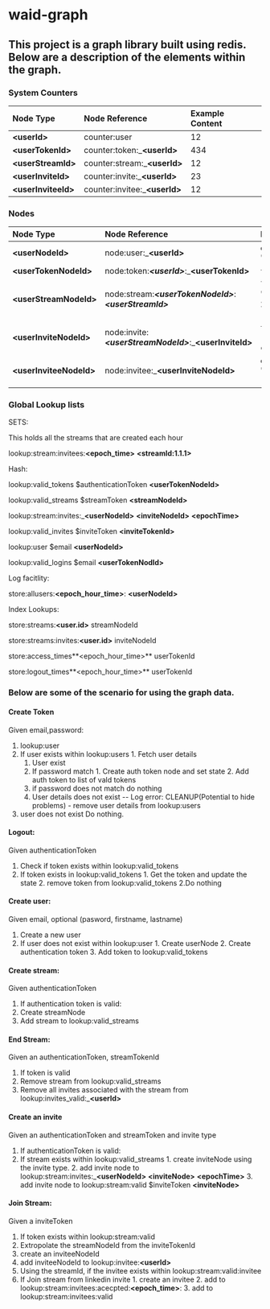 # waid-graph

## This project is a graph library built using redis. Below are a description of the elements within the graph.

### System Counters
 
 
|Node Type| Node Reference| Example Content|
|:---------------|:-------------|:------------------|
|**\<userId\>**|counter:user|12|
|**\<userTokenId\>**|counter:token:_**\<userId\>**| 434
|**\<userStreamId\>**|counter:stream:_**\<userId\>**|12|
|**\<userInviteId\>**|counter:invite:_**\<userId\>**|23|
|**\<userInviteeId\>**|counter:invitee:_**\<userId\>**|12|

 
### Nodes

|Node Type|Node Reference| Example Content|
|:--------|:--------|:------------------|
|**\<userNodeId\>**|node:user:_**\<userId\>**|`email` k@email.com `password` "password"|
|**\<userTokenNodeId\>**|node:token:_**\<userId\>**_:_**\<userTokenId\>**|  `token` "token_for_1" `state` "valid" |
|**\<userStreamNodeId\>**|node:stream:_**\<userTokenNodeId\>**_:_**\<userStreamId\>**_|`loc` "germany" `streamToken` "streamToken" `creationDate` 20150531 `playList` #count `type` [ethemeral\|persist]|
|**\<userInviteNodeId\>**|node:invite:_**\<userStreamNodeId\>**_:_**\<userInviteId\>**|`token` "inviteToken" `type` "[email\|linkedin\|facebook\|twitter]" `creationDay` "20150835"|
|**\<userInviteeNodeId\>**|node:invitee:_**\<userInviteNodeId\>**|`email` "k@a.com" `creationDate` "20150580" `type` "[email\|linkedin\|facebook\|twitter]"|


### Global Lookup lists

SETS:

This holds all the streams that are created each hour

lookup:stream:invitees:**\<epoch_time\>** **\<streamId:1.1.1\>**

Hash:  

lookup:valid_tokens $authenticationToken **\<userTokenNodeId\>**

lookup:valid_streams $streamToken **\<streamNodeId\>**

lookup:stream:invites:_**\<userNodeId\>** **\<inviteNodeId\>** **\<epochTime\>**

lookup:valid_invites $inviteToken **\<inviteTokenId\>**

lookup:user $email **\<userNodeId\>**

lookup:valid_logins $email **\<userTokenNodId\>**

Log facitlity:


store:allusers:**\<epoch_hour_time\>**: **\<userNodeId\>**

Index Lookups:

store:streams:**\<user.id\>** streamNodeId

store:streams:invites:**\<user.id\>** inviteNodeId

store:access_times**\<epoch_hour_time\>** userTokenId

store:logout_times**\<epoch_hour_time\>** userTokenId

### Below are some of the scenario for using the graph data.

#### Create Token
Given email,password:

1. lookup:user
  1. If user exists within lookup:users
    1. Fetch user details
      1. User exist
        1. If password match
          1. Create auth token node and set state
          2. Add auth token to list of vald tokens
        2. if password does not match do nothing
      2. User details does not exist
             -- Log error:
             CLEANUP(Potential to hide problems) - remove user details from lookup:users
  2. user does not exist
      Do nothing.

#### Logout:

Given authenticationToken

1. Check if token exists within lookup:valid_tokens
  1. If token exists in lookup:valid_tokens
    1. Get the token and update the state
    2. remove token from lookup:valid_tokens
  2.Do nothing


#### Create user:

Given email, optional (pasword, firstname, lastname)

1. Create a new user
  1. If user does not exist within lookup:user
    1. Create userNode
    2. Create authentication token
    3. Add token to lookup:valid_tokens


#### Create stream:

Given authenticationToken

1. If authentication token is valid:
  1. Create streamNode
  2. Add stream to lookup:valid_streams 

#### End Stream:

Given an authenticationToken, streamTokenId

1. If token is valid
  1. Remove stream from lookup:valid_streams
  2. Remove all invites associated with the stream from lookup:invites_valid:_**\<userId\>**

#### Create an invite

Given an authenticationToken and streamToken and invite type

1. If authenticationToken is valid:
  1. If stream exists within lookup:valid_streams
    1. create inviteNode using the invite type.
    2. add invite node to lookup:stream:invites:_**\<userNodeId\>** **\<inviteNode\>** **\<epochTime\>**
    3. add invite node to lookup:stream:valid $inviteToken **\<inviteNode\>**

#### Join Stream:

Given a inviteToken

1. If token exists within lookup:stream:valid
  1. Extropolate the streamNodeId from the inviteTokenId 
  2. create an inviteeNodeId 
  3. add inviteeNodeId to lookup:invitee:**\<userId\>** 
2. Using the streamId, if the invitee exists within lookup:stream:valid:invitee
  1. If Join stream from linkedin invite
    1. create an invitee
    2. add to lookup:stream:invitees:acecpted:**\<epoch_time\>**:
    3. add to lookup:stream:invitees:valid





